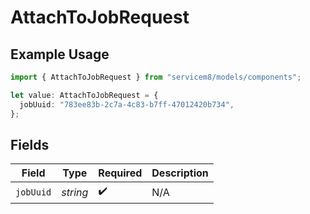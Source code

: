 # AttachToJobRequest

## Example Usage

```typescript
import { AttachToJobRequest } from "servicem8/models/components";

let value: AttachToJobRequest = {
  jobUuid: "783ee83b-2c7a-4c83-b7ff-47012420b734",
};
```

## Fields

| Field              | Type               | Required           | Description        |
| ------------------ | ------------------ | ------------------ | ------------------ |
| `jobUuid`          | *string*           | :heavy_check_mark: | N/A                |